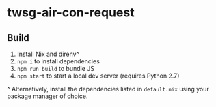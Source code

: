 # twsg-air-con-request

## Build

1. Install Nix and direnv^
2. `npm i` to install dependencies
3. `npm run build` to bundle JS
4. `npm start` to start a local dev server (requires Python 2.7)

^ Alternatively, install the dependencies listed in `default.nix` using your
package manager of choice.
